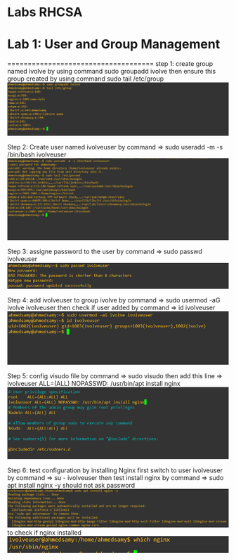 # Labs RHCSA
# Lab 1: User and Group Management
====================================
step 1: 
create group named ivolve by using command 
sudo groupadd ivolve
then ensure this group created by using command
sudo tail /etc/group
![add group](./imgs/01%20add%20group.PNG)

Step 2:
Create user named ivolveuser by command => sudo useradd -m -s /bin/bash ivolveuser
![add user](./imgs/02%20add%20user.PNG)

Step 3:
assigne password to the user by command => sudo passwd ivolveuser
![assigned password](./imgs/03%20add%20password.PNG)

Step 4:
add ivolveuser to group ivolve by command => sudo usermod -aG ivolve ivolveuser
then check if user added by command => id ivolveuser
![add user to group](./imgs/04%20assign%20user%20to%20group.PNG)

Step 5:
config visudo file by command => sudo visudo 
then add this line => ivolveuser ALL=(ALL) NOPASSWD: /usr/bin/apt install nginx
![config visudo file](./imgs/05%20config%20visudo%20file.PNG)

Step 6:
test configuration by installing Nginx 
first switch to user ivolveuser by command => su - ivolveuser 
then test install nginx by command => sudo apt install nginx -y
should not ask password
![test install nginx without password](./imgs/06%20test%20install%20nginx.PNG)
to check if nginx installed
![check nginx installed](./imgs/06%20check%20nginx%20installed.PNG)



